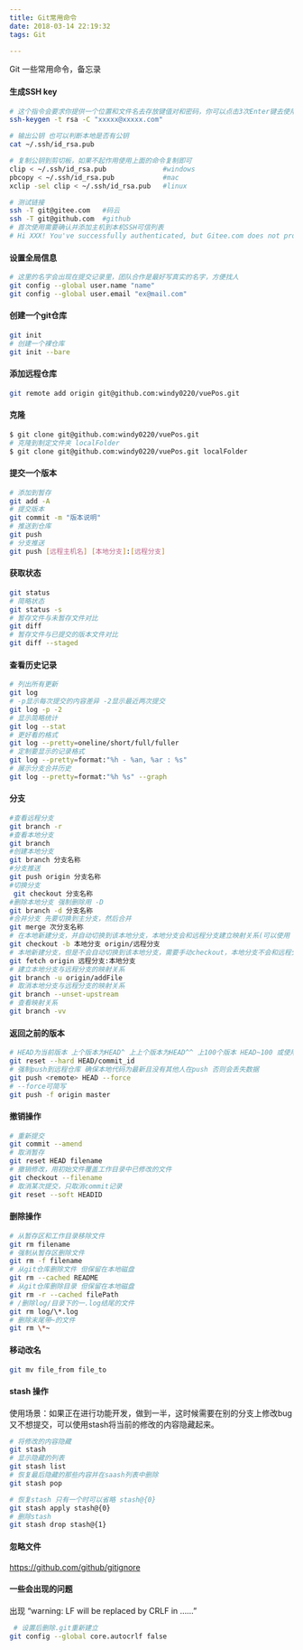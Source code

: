 ```yaml
---
title: Git常用命令
date: 2018-03-14 22:19:32
tags: Git

---
```

Git 一些常用命令，备忘录
<!-- more -->

#### 生成SSH key

```bash
# 这个指令会要求你提供一个位置和文件名去存放键值对和密码，你可以点击3次Enter键去使用默认值
ssh-keygen -t rsa -C "xxxxx@xxxxx.com"

# 输出公钥 也可以判断本地是否有公钥
cat ~/.ssh/id_rsa.pub

# 复制公钥到剪切板，如果不起作用使用上面的命令复制即可
clip < ~/.ssh/id_rsa.pub              #windows
pbcopy < ~/.ssh/id_rsa.pub            #mac
xclip -sel clip < ~/.ssh/id_rsa.pub   #linux

# 测试链接
ssh -T git@gitee.com   #码云
ssh -T git@github.com  #github
# 首次使用需要确认并添加主机到本机SSH可信列表
# Hi XXX! You've successfully authenticated, but Gitee.com does not provide shell access. 表示添加成功

```

#### 设置全局信息

```bash
# 这里的名字会出现在提交记录里，团队合作是最好写真实的名字，方便找人
git config --global user.name "name"
git config --global user.email "ex@mail.com"
```
#### 创建一个git仓库
```bash
git init
# 创建一个裸仓库
git init --bare 
```
#### 添加远程仓库
```bash
git remote add origin git@github.com:windy0220/vuePos.git
```


#### 克隆
```bash
$ git clone git@github.com:windy0220/vuePos.git
# 克隆到制定文件夹 localFolder
$ git clone git@github.com:windy0220/vuePos.git localFolder
```

#### 提交一个版本
```bash
# 添加到暂存
git add -A
# 提交版本
git commit -m "版本说明"
# 推送到仓库
git push
# 分支推送
git push [远程主机名] [本地分支]:[远程分支]
```

#### 获取状态
```bash
git status
# 简略状态
git status -s
# 暂存文件与未暂存文件对比
git diff
# 暂存文件与已提交的版本文件对比
git diff --staged
```

#### 查看历史记录
```bash
# 列出所有更新
git log
# -p显示每次提交的内容差异 -2显示最近两次提交
git log -p -2
# 显示简略统计
git log --stat
# 更好看的格式
git log --pretty=oneline/short/full/fuller
# 定制要显示的记录格式
git log --pretty=format:"%h - %an, %ar : %s"
# 展示分支合并历史
git log --pretty=format:"%h %s" --graph
```

#### 分支
```bash
#查看远程分支 
git branch -r
#查看本地分支
git branch
#创建本地分支 
git branch 分支名称
#分支推送        
git push origin 分支名称
#切换分支       
 git checkout 分支名称
#删除本地分支 强制删除用 -D
git branch -d 分支名称 
#合并分支 先要切换到主分支，然后合并
git merge 次分支名称
# 在本地新建分支，并自动切换到该本地分支，本地分支会和远程分支建立映射关系(可以使用 git pull)
git checkout -b 本地分支 origin/远程分支
# 本地新建分支，但是不会自动切换到该本地分支，需要手动checkout，本地分支不会和远程分支建立映射关系
git fetch origin 远程分支:本地分支
# 建立本地分支与远程分支的映射关系
git branch -u origin/addFile
# 取消本地分支与远程分支的映射关系
git branch --unset-upstream
# 查看映射关系
git branch -vv
```

#### 返回之前的版本
```bash
# HEAD为当前版本 上个版本为HEAD^ 上上个版本为HEAD^^ 上100个版本 HEAD~100 或使用 commit_id
git reset --hard HEAD/commit_id 
# 强制push到远程仓库 确保本地代码为最新且没有其他人在push 否则会丢失数据
git push <remote> HEAD --force
# --force可简写
git push -f origin master
```
#### 撤销操作
```bash
# 重新提交
git commit --amend
# 取消暂存
git reset HEAD filename
# 撤销修改，用初始文件覆盖工作目录中已修改的文件
git checkout --filename
# 取消某次提交，只取消commit记录
git reset --soft HEADID
```
#### 删除操作
```bash
# 从暂存区和工作目录移除文件
git rm filename
# 强制从暂存区删除文件
git rm -f filename
# 从git仓库删除文件 但保留在本地磁盘
git rm --cached README
# 从git仓库删除目录 但保留在本地磁盘
git rm -r --cached filePath
# /删除log/目录下的一.log结尾的文件
git rm log/\*.log
# 删除末尾带~的文件
git rm \*~
```

#### 移动改名
```bash
git mv file_from file_to
```

#### stash 操作

使用场景：如果正在进行功能开发，做到一半，这时候需要在别的分支上修改bug又不想提交，可以使用stash将当前的修改的内容隐藏起来。

```bash
# 将修改的内容隐藏
git stash
# 显示隐藏的列表
git stash list
# 恢复最后隐藏的那些内容并在saash列表中删除
git stash pop

# 恢复stash 只有一个时可以省略 stash@{0}
git stash apply stash@{0}
# 删除stash
git stash drop stash@{1}
```



#### 忽略文件

https://github.com/github/gitignore

#### 一些会出现的问题
出现 “warning: LF will be replaced by CRLF in ……”
```bash
 # 设置后删除.git重新建立
git config --global core.autocrlf false
```
